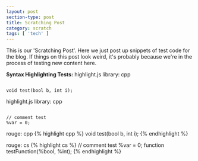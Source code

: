 ```yaml
---
layout: post
section-type: post
title: Scratching Post
category: scratch
tags: [ 'tech' ]
---
```


This is our 'Scratching Post'. Here we just post up snippets of test code for the blog. If things on this post look weird, it's probably because we're in the process of testing new content here.

<b>Syntax Highlighting Tests:</b>
highlight.js library: cpp
<pre><code class="cpp">
void test(bool b, int i);
</code></pre>

highlight.js library: cpp
<pre><code class="cs">
// comment test
%var = 0;
</code></pre>

rouge: cpp
{% highlight cpp %}
void test(bool b, int i);
{% endhighlight %}

rouge: cs
{% highlight cs %}
// comment test
%var = 0;
function testFunction(%bool, %int);
{% endhighlight %}
